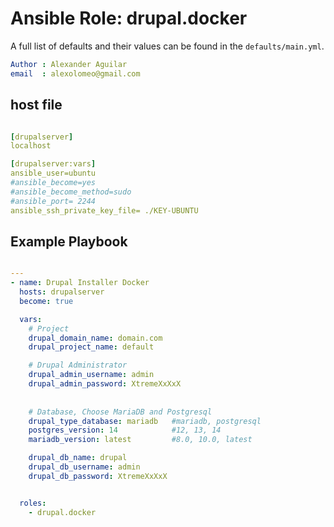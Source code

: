 # Ansible Role: drupal.docker

A full list of defaults and their values can be found in the `defaults/main.yml`.
```yml
Author : Alexander Aguilar
email  : alexolomeo@gmail.com
```
## host file

```yml

[drupalserver]
localhost

[drupalserver:vars]
ansible_user=ubuntu
#ansible_become=yes
#ansible_become_method=sudo
#ansible_port= 2244
ansible_ssh_private_key_file= ./KEY-UBUNTU

```

## Example Playbook


```yml

---
- name: Drupal Installer Docker
  hosts: drupalserver
  become: true

  vars:
    # Project
    drupal_domain_name: domain.com
    drupal_project_name: default

    # Drupal Administrator
    drupal_admin_username: admin
    drupal_admin_password: XtremeXxXxX
    
	
    # Database, Choose MariaDB and Postgresql
    drupal_type_database: mariadb   #mariadb, postgresql
    postgres_version: 14            #12, 13, 14
    mariadb_version: latest         #8.0, 10.0, latest

    drupal_db_name: drupal
    drupal_db_username: admin
    drupal_db_password: XtremeXxXxX


  roles:
    - drupal.docker

```

